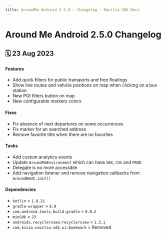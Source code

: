 ```yaml
---
title: AroundMe Android 2.5.0 - Changelog - Navitia SDK Docs
---
```


# Around Me Android 2.5.0 Changelog

<h2>🗓 23 Aug 2023</h2>

#### Features
- Add quick filters for public transports and free floatings
- Show line routes and vehicle positions on map when clicking on a bus station
- New POI filters button on map
- New configurable markers colors

#### Fixes
- Fix absence of next departures on some occurrences
- Fix marker for an searched address
- Remove favorite title when there are no favorites

#### Tasks
- Add custom analytics events
- Update `AroundMeEnvironment` which can have `SBX`, `CUS` and `PROD`
- Delegate is no more accessible
- Add navigation listener and remove navigation callbacks from `AroundMeUI.init()`

#### Dependencies
- `kotlin` > `1.8.21`
- `gradle-wrapper` > `8.0`
- `com.android.tools.build:gradle` > `8.0.2`
- `minSdk` > `23`
- `androidx.recyclerview:recyclerview` > `1.3.1`
- `com.kisio.navitia.sdk.ui:bookmark` > Removed
